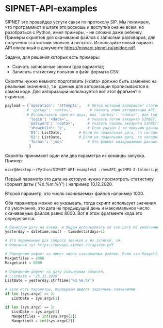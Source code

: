 # SIPNET-API-examples
SIPNET это провайдер услуги связи по протоколу SIP. 
Мы понимаем, что программист в штате это роскошь и доступна она не всем, но разобраться с Python, имея примеры, - не сложно даже ребенку. Примеры скриптов для скачивания файлов с записями разговоров, для получения статистики звонков и попыток.
Используйте новый вариант API описанный в документе https://newapi.sipnet.ru/apidoc.pdf.

Задачи, для решения которых есть примеры:

- Скачать записанные звонки (два варианта);
- Записать статистику попыток в файл формата CSV.

Скрипты нужно немного подготовить (\<data\> должно быть заменено на реальные значения.), т.к. данные для авторизации прописываются в самом коде. Для авторизации используется вот этот фрагмент в скриптах.  

```python
payload = {'operation': 'attempts',   # Метод который возвращает статистику попыток вызова.
          # 'apikey': '<data>',        # Указать ключ авторизации API. Получить в ВАТС (интерфейс администратора)
          # Использовать одно из двух, или 'apikey': '<data>', или login + password
           'login': '<data>',         # Указать логин аккаунта SIPNET. 
           'password': '<data>',      # Указать пароль аккаунта SIPNET.
           'showchild': '0',          # Если указан 1 то получим данные основного и дочерних аккаунтов.
           'D1': ListDate,        # Если не правильная дата, то сегодня
           'D2': ListDate,        # Если не правильная дата, то сегодня
           'format': 'json'           # Это формат возвращаемых данных. Нам очень Json понравился
           }
```

Скрипты принимают один или два параметра из команды запуска. 
Пример:

```bash
user@desktop:~/Python/SIPNET-API-examples$ ./newAPI_getMP3-2-folders.py 10.12.2020 1000
```

Первый параметр это дата на которую нужно просмотреть статистику (формат даты ('%d.%m.%Y') ) например 10.12.2020. 

Второй параметр, это число скачиваемых файлов например 1000. 

Оба параметра можно не указывать, тогда скрипт использует значения по умолчанию, это дата на предыдущий день и максимальное число скачиваемых файлов равно 8000. Вот в этом фрагменте кода это определяется.

```python
# Вычислим дату на вчера, и бкдем использовать её как дату по умолчанию
yesterday = datetime.now() - timedelta(days=1)

# Это переменные для запроса звонков и их записей. см. 
# Описание тут https://newapi.sipnet.ru/apidoc.pdf 

# Определим дефолт на лимит числа скачиваемых файлов. Если это Maxgetfiles=0, то файлы не скачиваются
Maxgetfiles = 8000
Maxgetinit = 8000

# Определим дефолт на дату скачивания записей.
# ListDate = '25.11.2020'
ListDate = yesterday.strftime('%d.%m.%Y')

# Если есть параметры, перекроем дефолт заданными значениями
if len (sys.argv) == 2: 
   ListDate = sys.argv[1]

if len (sys.argv) == 3: 
   ListDate = sys.argv[1]
   Maxgetfiles = int(sys.argv[2])
   Maxgetinit = int(sys.argv[2])

```

